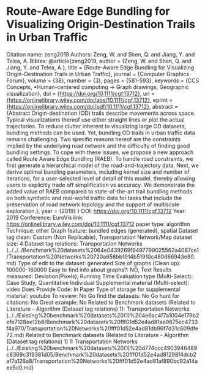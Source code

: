 # Route-Aware Edge Bundling for Visualizing Origin-Destination Trails in Urban Traffic

Citation name: zeng2019
Authors: Zeng, W. and Shen, Q. and Jiang, Y. and Telea, A.
Bibtex: @article{zeng2019,
author = {Zeng, W. and Shen, Q. and Jiang, Y. and Telea, A.},
title = {Route-Aware Edge Bundling for Visualizing Origin-Destination Trails in Urban Traffic},
journal = {Computer Graphics Forum},
volume = {38},
number = {3},
pages = {581-593},
keywords = {CCS Concepts, •Human-centered computing → Graph drawings, Geographic visualization},
doi = {https://doi.org/10.1111/cgf.13712},
url = {https://onlinelibrary.wiley.com/doi/abs/10.1111/cgf.13712},
eprint = {https://onlinelibrary.wiley.com/doi/pdf/10.1111/cgf.13712},
abstract = {Abstract Origin-destination (OD) trails describe movements across space. Typical visualizations thereof use either straight lines or plot the actual trajectories. To reduce clutter inherent to visualizing large OD datasets, bundling methods can be used. Yet, bundling OD trails in urban traffic data remains challenging. Two specific reasons hereof are the constraints implied by the underlying road network and the difficulty of finding good bundling settings. To cope with these issues, we propose a new approach called Route Aware Edge Bundling (RAEB). To handle road constraints, we first generate a hierarchical model of the road-and-trajectory data. Next, we derive optimal bundling parameters, including kernel size and number of iterations, for a user-selected level of detail of this model, thereby allowing users to explicitly trade off simplification vs accuracy. We demonstrate the added value of RAEB compared to state-of-the-art trail bundling methods on both synthetic and real-world traffic data for tasks that include the preservation of road network topology and the support of multiscale exploration.},
year = {2019}
}
DOI: https://doi.org/10.1111/cgf.13712
Year: 2019
Conference: EuroVis
link: https://onlinelibrary.wiley.com/doi/10.1111/cgf.13712
paper type: algorithm
Technique: other
Graph feature: bundled edges (generated), spatial
Dataset tag clean: Custom (Non Replicable), Transportation Network/Map
dataset size: 4
Dataset tag relations: Transportation Networks (../../../Benchmark%20datasets%2064e0439269f9497799025562a4087ce1/Transportation%20Networks%20720a658bb1914b51910c480d86943e80.md)
Type of edit to the dataset: generated
Size of graphs (Clean up): 100000-160000
Easy to find info about graphs?: NO, Text
Results measured: Deviation(Pixels), Running Time
Evaluation type (Multi-Select): Case Study, Quantitative Individual
Supplemental material (Multi-select): video
Does Provide Code: In Paper
Type of storage for supplemental material: youtube
To review: No
Go find the datasets: No
Go hunt for citations: No
Great example: No
Related to Benchmark datasets (Related to Literature - Algorithm (Dataset tag relations) 1): Transportation Networks (../../Existing%20benchmark%20datasets%20(1)%204e6ac4f7a1004e179b2efe7128ee12b8/Benchmark%20datasets%20fff01d52e4ad81ae9875ec4733f4a970/Transportation%20Networks%20fff01d52e4ad81db96f7d31c609dfe72.md)
Related to Benchmark datasets (Related to Literature - Algorithm (Dataset tag relations) 1) 1: Transportation Networks (../../Existing%20benchmark%20datasets%20(1)%20d774ccc4903946489c8369c319381d05/Benchmark%20datasets%20fff01d52e4ad81298f4dcb2af7a126a8/Transportation%20Networks%20fff01d52e4ad81af890bc92a14aee5c0.md)